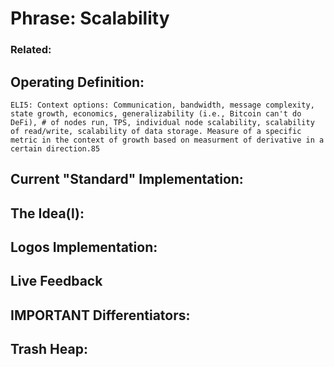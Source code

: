 # Phrase: Scalability

### Related: 

## Operating Definition: 

	ELI5: Context options: Communication, bandwidth, message complexity, state growth, economics, generalizability (i.e., Bitcoin can't do DeFi), # of nodes run, TPS, individual node scalability, scalability of read/write, scalability of data storage. Measure of a specific metric in the context of growth based on measurment of derivative in a certain direction.85

## Current "Standard" Implementation: 

## The Idea(l):

## Logos Implementation:

## Live Feedback

## IMPORTANT Differentiators:

## Trash Heap: